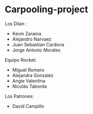 # Carpooling-project

Los Dilan :
  
  - Kevin Zarama
  - Alejandro Narvaez
  - Juan Sebastian Cardona
  - Jorge Antonio Morales

Equipo Rocket:

  - Miguel Romero
  - Alejandra Gonzalez
  - Angie Valentina
  - Nicolás Taborda
  
Los Patrones:

  - David Campillo
